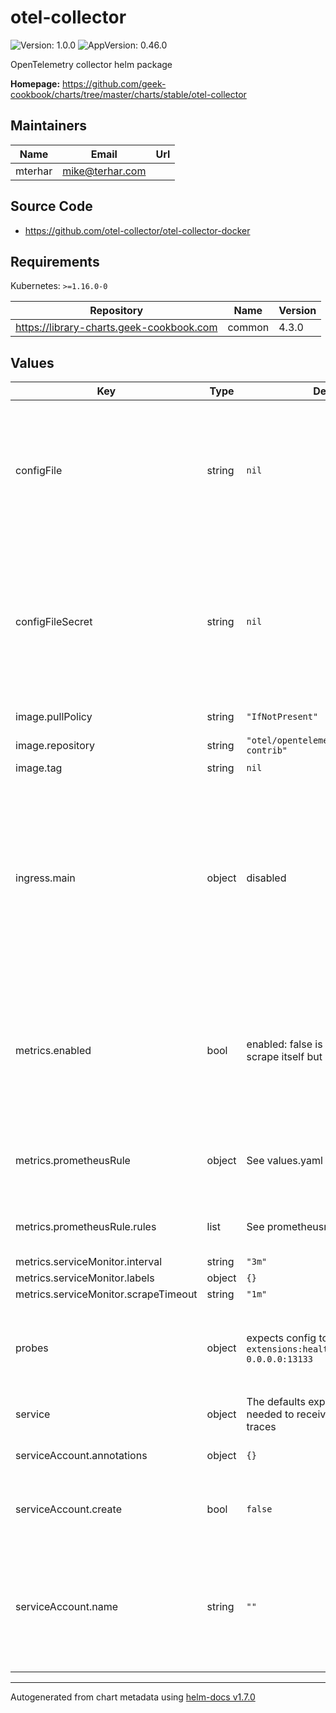 # otel-collector

![Version: 1.0.0](https://img.shields.io/badge/Version-1.0.0-informational?style=flat-square) ![AppVersion: 0.46.0](https://img.shields.io/badge/AppVersion-0.46.0-informational?style=flat-square)

OpenTelemetry collector helm package

**Homepage:** <https://github.com/geek-cookbook/charts/tree/master/charts/stable/otel-collector>

## Maintainers

| Name | Email | Url |
| ---- | ------ | --- |
| mterhar | mike@terhar.com |  |

## Source Code

* <https://github.com/otel-collector/otel-collector-docker>

## Requirements

Kubernetes: `>=1.16.0-0`

| Repository | Name | Version |
|------------|------|---------|
| https://library-charts.geek-cookbook.com | common | 4.3.0 |

## Values

| Key | Type | Default | Description |
|-----|------|---------|-------------|
| configFile | string | `nil` | Create a new secret with the following multi-line spec which gets mounted to /conf/otel-collector-config.yaml. For more information, see the [otel docs](https://opentelemetry.io/docs/collector/configuration/) |
| configFileSecret | string | `nil` | Configure the open telemetry secret using an existing secret or create a configuration file using the `configFile` below The secret needs a single key inside it called `otelConfigFile` |
| image.pullPolicy | string | `"IfNotPresent"` | image pull policy |
| image.repository | string | `"otel/opentelemetry-collector-contrib"` | image repository |
| image.tag | string | `nil` | image tag |
| ingress.main | object | disabled | Enable and configure ingress settings for the chart under this key. This OTEL Collector is built to trust items within the same cluster so exposing externally will allow unauthenticated traces to be processed. |
| metrics.enabled | bool | enabled: false is set so it can scrape itself but | Configure Prometheus serviceMonitor for the built-in exporter. circular dependencies are never good enable this for a secondary scraper |
| metrics.prometheusRule | object | See values.yaml | Enable and configure Prometheus Rules for the chart under this key. |
| metrics.prometheusRule.rules | list | See prometheusrules.yaml | Configure additionial rules for the chart under this key. |
| metrics.serviceMonitor.interval | string | `"3m"` |  |
| metrics.serviceMonitor.labels | object | `{}` |  |
| metrics.serviceMonitor.scrapeTimeout | string | `"1m"` |  |
| probes | object | expects config to include `extensions:health_check:endpoint: 0.0.0.0:13133` | probes is configured to use an otel extension to get health information from the pod |
| service | object | The defaults expose the services needed to receive http and otlp traces | Configures service settings for the chart. |
| serviceAccount.annotations | object | `{}` | Annotations to add to the service account |
| serviceAccount.create | bool | `false` | Specifies whether a service account should be created |
| serviceAccount.name | string | `""` | The name of the service account to use. If not set and create is true, a name is generated using the fullname template |

----------------------------------------------
Autogenerated from chart metadata using [helm-docs v1.7.0](https://github.com/norwoodj/helm-docs/releases/v1.7.0)
